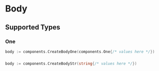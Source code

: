 # Body


## Supported Types

### One

```go
body := components.CreateBodyOne(components.One{/* values here */})
```

### 

```go
body := components.CreateBodyStr(string{/* values here */})
```

